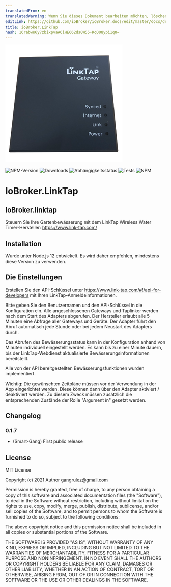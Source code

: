 ```yaml
---
translatedFrom: en
translatedWarning: Wenn Sie dieses Dokument bearbeiten möchten, löschen Sie bitte das Feld "translationsFrom". Andernfalls wird dieses Dokument automatisch erneut übersetzt
editLink: https://github.com/ioBroker/ioBroker.docs/edit/master/docs/de/adapterref/iobroker.linktap/README.md
title: ioBroker.LinkTap
hash: 16rabwK6y7zbixpvaA6iHE662ds0W55+RqO08ypi1q0=
---
```

![Logo](../../../en/adapterref/iobroker.linktap/admin/Logo_small.png)

![NPM-Version](http://img.shields.io/npm/v/iobroker.linktap.svg)
![Downloads](https://img.shields.io/npm/dm/iobroker.linktap.svg)
![Abhängigkeitsstatus](https://img.shields.io/david/Smart-Gang/iobroker.linktap.svg)
![Tests](https://img.shields.io/travis/Smart-Gang/ioBroker.linktap.svg)
![NPM](https://nodei.co/npm/iobroker.linktap.png?downloads=true)

# IoBroker.LinkTap
## IoBroker.linktap
Steuern Sie Ihre Gartenbewässerung mit dem LinkTap Wireless Water Timer-Hersteller: https://www.link-tap.com/

## Installation
Wurde unter Node.js 12 entwickelt. Es wird daher empfohlen, mindestens diese Version zu verwenden.

## Die Einstellungen
Erstellen Sie den API-Schlüssel unter https://www.link-tap.com/#!/api-for-developers mit Ihren LinkTap-Anmeldeinformationen.

Bitte geben Sie den Benutzernamen und den API-Schlüssel in die Konfiguration ein.
Alle angeschlossenen Gateways und Taplinker werden nach dem Start des Adapters abgerufen. Der Hersteller erlaubt alle 5 Minuten eine Abfrage aller Gateways und Geräte. Der Adapter führt den Abruf automatisch jede Stunde oder bei jedem Neustart des Adapters durch.

Das Abrufen des Bewässerungsstatus kann in der Konfiguration anhand von Minuten individuell eingestellt werden. Es kann bis zu einer Minute dauern, bis der LinkTap-Webdienst aktualisierte Bewässerungsinformationen bereitstellt.

Alle von der API bereitgestellten Bewässerungsfunktionen wurden implementiert.

Wichtig: Die gewünschten Zeitpläne müssen vor der Verwendung in der App eingerichtet werden. Diese können dann über den Adapter aktiviert / deaktiviert werden. Zu diesem Zweck müssen zusätzlich die entsprechenden Zustände der Rolle "Argument in" gesetzt werden.

## Changelog

### 0.1.7
* (Smart-Gang) First public release

## License
MIT License

Copyright (c) 2021 Author <gangrulez@gmail.com>

Permission is hereby granted, free of charge, to any person obtaining a copy
of this software and associated documentation files (the "Software"), to deal
in the Software without restriction, including without limitation the rights
to use, copy, modify, merge, publish, distribute, sublicense, and/or sell
copies of the Software, and to permit persons to whom the Software is
furnished to do so, subject to the following conditions:

The above copyright notice and this permission notice shall be included in all
copies or substantial portions of the Software.

THE SOFTWARE IS PROVIDED "AS IS", WITHOUT WARRANTY OF ANY KIND, EXPRESS OR
IMPLIED, INCLUDING BUT NOT LIMITED TO THE WARRANTIES OF MERCHANTABILITY,
FITNESS FOR A PARTICULAR PURPOSE AND NONINFRINGEMENT. IN NO EVENT SHALL THE
AUTHORS OR COPYRIGHT HOLDERS BE LIABLE FOR ANY CLAIM, DAMAGES OR OTHER
LIABILITY, WHETHER IN AN ACTION OF CONTRACT, TORT OR OTHERWISE, ARISING FROM,
OUT OF OR IN CONNECTION WITH THE SOFTWARE OR THE USE OR OTHER DEALINGS IN THE
SOFTWARE.